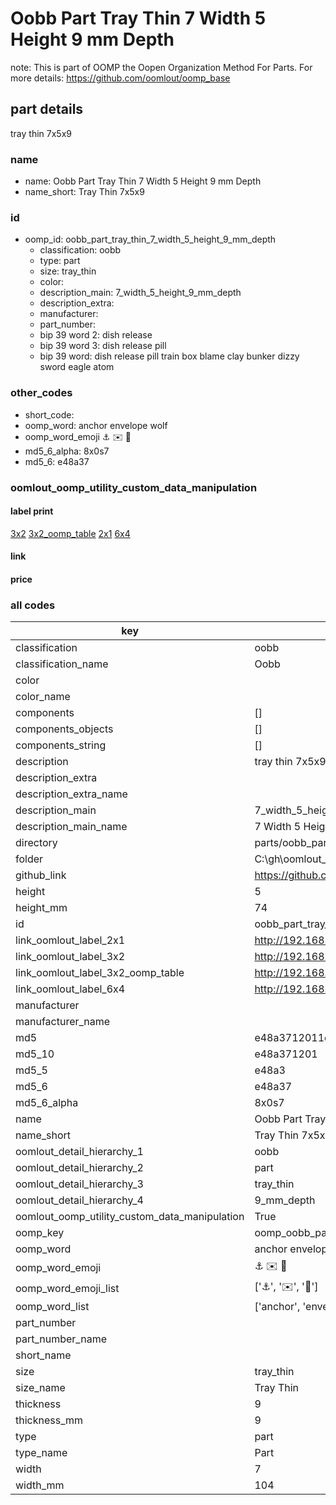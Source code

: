 # Oobb Part Tray Thin 7 Width 5 Height 9 mm Depth  

note: This is part of OOMP the Oopen Organization Method For Parts. For more details: https://github.com/oomlout/oomp_base

##  part details
  



tray thin 7x5x9



### name
* name: Oobb Part Tray Thin 7 Width 5 Height 9 mm Depth
* name_short: Tray Thin 7x5x9 
### id
* oomp_id: oobb_part_tray_thin_7_width_5_height_9_mm_depth
  * classification: oobb
  * type: part
  * size: tray_thin
  * color: 
  * description_main: 7_width_5_height_9_mm_depth
  * description_extra: 
  * manufacturer: 
  * part_number: 
  * bip 39 word 2: dish release
  * bip 39 word 3: dish release pill
  * bip 39 word: dish release pill train box blame clay bunker dizzy sword eagle atom

### other_codes
* short_code: 
* oomp_word: anchor envelope wolf
* oomp_word_emoji :anchor: :envelope: :wolf:
* md5_6_alpha: 8x0s7
* md5_6: e48a37






### oomlout_oomp_utility_custom_data_manipulation
#### label print
[3x2](http://192.168.1.245:1112/?label=oomp%208x0s7)
[3x2_oomp_table](http://192.168.1.108:1112/?label=oomp%208x0s7)
[2x1](http://192.168.1.242:1112/?label=oomp%208x0s7)
[6x4](http://192.168.1.55:1112/?label=oomp%208x0s7)    

#### link

                              

#### price







### all codes 
| key | value |  
| --- | --- |  
| classification | oobb |  
| classification_name | Oobb |  
| color |  |  
| color_name |  |  
| components | [] |  
| components_objects | [] |  
| components_string | [] |  
| description | tray thin 7x5x9 |  
| description_extra |  |  
| description_extra_name |  |  
| description_main | 7_width_5_height_9_mm_depth |  
| description_main_name | 7 Width 5 Height 9 mm Depth |  
| directory | parts/oobb_part_tray_thin_7_width_5_height_9_mm_depth |  
| folder | C:\gh\oomlout_oobb_version_4_generated_parts\parts\oobb_part_tray_thin_7_width_5_height_9_mm_depth |  
| github_link | https://github.com/oomlout/oomlout_oomp_part_src/tree/main/parts/oobb_part_tray_thin_7_width_5_height_9_mm_depth |  
| height | 5 |  
| height_mm | 74 |  
| id | oobb_part_tray_thin_7_width_5_height_9_mm_depth |  
| link_oomlout_label_2x1 | http://192.168.1.242:1112/?label=oomp%208x0s7 |  
| link_oomlout_label_3x2 | http://192.168.1.245:1112/?label=oomp%208x0s7 |  
| link_oomlout_label_3x2_oomp_table | http://192.168.1.108:1112/?label=oomp%208x0s7 |  
| link_oomlout_label_6x4 | http://192.168.1.55:1112/?label=oomp%208x0s7 |  
| manufacturer |  |  
| manufacturer_name |  |  
| md5 | e48a3712011e65445c8d4e7149ad49f9 |  
| md5_10 | e48a371201 |  
| md5_5 | e48a3 |  
| md5_6 | e48a37 |  
| md5_6_alpha | 8x0s7 |  
| name | Oobb Part Tray Thin 7 Width 5 Height 9 mm Depth |  
| name_short | Tray Thin 7x5x9  |  
| oomlout_detail_hierarchy_1 | oobb |  
| oomlout_detail_hierarchy_2 | part |  
| oomlout_detail_hierarchy_3 | tray_thin |  
| oomlout_detail_hierarchy_4 | 9_mm_depth |  
| oomlout_oomp_utility_custom_data_manipulation | True |  
| oomp_key | oomp_oobb_part_tray_thin_7_width_5_height_9_mm_depth |  
| oomp_word | anchor envelope wolf |  
| oomp_word_emoji | :anchor: :envelope: :wolf: |  
| oomp_word_emoji_list | [':anchor:', ':envelope:', ':wolf:'] |  
| oomp_word_list | ['anchor', 'envelope', 'wolf'] |  
| part_number |  |  
| part_number_name |  |  
| short_name |  |  
| size | tray_thin |  
| size_name | Tray Thin |  
| thickness | 9 |  
| thickness_mm | 9 |  
| type | part |  
| type_name | Part |  
| width | 7 |  
| width_mm | 104 |  
